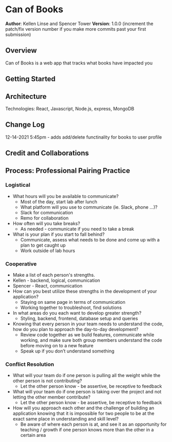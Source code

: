 # Can of Books

**Author**: Kellen Linse and Spencer Tower
**Version**: 1.0.0 (increment the patch/fix version number if you make more commits past your first submission)

## Overview
<!-- Provide a high level overview of what this application is and why you are building it, beyond the fact that it's an assignment for this class. (i.e. What's your problem domain?) -->
Can of Books is a web app that tracks what books have impacted you

## Getting Started
<!-- What are the steps that a user must take in order to build this app on their own machine and get it running? -->

## Architecture
<!-- Provide a detailed description of the application design. What technologies (languages, libraries, etc) you're using, and any other relevant design information. -->
Technologies: React, Javascript, Node.js, express, MongoDB

## Change Log
<!-- Use this area to document the iterative changes made to your application as each feature is successfully implemented. Use time stamps. Here's an example:

01-01-2001 4:59pm - Application now has a fully-functional express server, with a GET route for the location resource. -->
12-14-2021 5:45pm - adds add/delete functinality for books to user profile

## Credit and Collaborations
<!-- Give credit (and a link) to other people or resources that helped you build this application. -->


## Process: Professional Pairing Practice

### Logistical

- What hours will you be available to communicate?
  - Most of the day, start lab after lunch
  - What platform will you use to communicate (ie. Slack, phone …)?
  - Slack for communication
  - Remo for collaboration
- How often will you take breaks?
  - As needed - communicate if you need to take a break
- What is your plan if you start to fall behind?
  - Communicate, assess what needs to be done and come up with a plan to get caught up
  - Work outside of lab hours

### Cooperative

  - Make a list of each person's strengths.
  - Kellen - backend, logical, communication
  - Spencer - React, communication
- How can you best utilize these strengths in the development of your application?
  - Staying on same page in terms of communication
  - Working together to troubleshoot, find solutions
- In what areas do you each want to develop greater strength?
  - Styling, backend, frontend, database setup and queries
- Knowing that every person in your team needs to understand the code, how do you plan to approach the day-to-day development?
  - Review code together as we build features, communicate while working, and make sure both group members understand the code before moving on to a new feature
  - Speak up if you don’t understand something

### Conflict Resolution

- What will your team do if one person is pulling all the weight while the other person is not contributing?
  - Let the other person know - be assertive, be receptive to feedback
- What will your team do if one person is taking over the project and not letting the other member contribute?
  - Let the other person know - be assertive, be receptive to feedback
- How will you approach each other and the challenge of building an application knowing that it is impossible for two people to be at the exact same place in understanding and skill level?
  - Be aware of where each person is at, and see it as an opportunity for teaching / growth if one person knows more than the other in a certain area